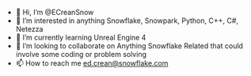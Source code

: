 - 👋 Hi, I’m @ECreanSnow
- 👀 I’m interested in anything Snowflake, Snowpark, Python, C++, C#, Netezza
- 🌱 I’m currently learning Unreal Engine 4
- 💞️ I’m looking to collaborate on Anything Snowflake Related that could involve some coding or problem solving
- 📫 How to reach me ed.crean@snowflake.com

<!---
ECreanSnow/ECreanSnow is a ✨ special ✨ repository because its `README.md` (this file) appears on your GitHub profile.
You can click the Preview link to take a look at your changes.
--->
